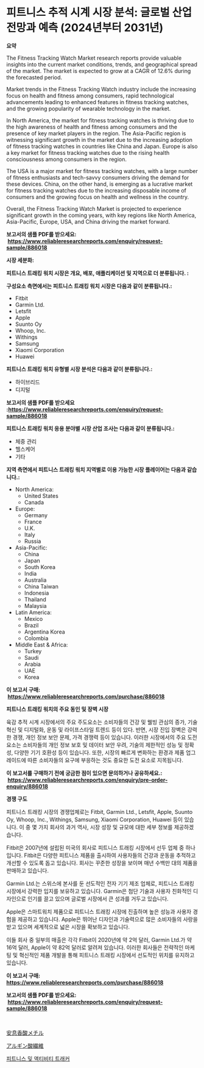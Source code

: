 <p><h1>피트니스 추적 시계 시장 분석: 글로벌 산업 전망과 예측 (2024년부터 2031년)</h1></p><p><strong>요약</strong></p>
<p><p>The Fitness Tracking Watch Market research reports provide valuable insights into the current market conditions, trends, and geographical spread of the market. The market is expected to grow at a CAGR of 12.6% during the forecasted period. </p><p>Market trends in the Fitness Tracking Watch industry include the increasing focus on health and fitness among consumers, rapid technological advancements leading to enhanced features in fitness tracking watches, and the growing popularity of wearable technology in the market. </p><p>In North America, the market for fitness tracking watches is thriving due to the high awareness of health and fitness among consumers and the presence of key market players in the region. The Asia-Pacific region is witnessing significant growth in the market due to the increasing adoption of fitness tracking watches in countries like China and Japan. Europe is also a key market for fitness tracking watches due to the rising health consciousness among consumers in the region. </p><p>The USA is a major market for fitness tracking watches, with a large number of fitness enthusiasts and tech-savvy consumers driving the demand for these devices. China, on the other hand, is emerging as a lucrative market for fitness tracking watches due to the increasing disposable income of consumers and the growing focus on health and wellness in the country. </p><p>Overall, the Fitness Tracking Watch Market is projected to experience significant growth in the coming years, with key regions like North America, Asia-Pacific, Europe, USA, and China driving the market forward.</p></p>
<p><strong>보고서의 샘플 PDF를 받으세요: &nbsp;<a href="https://www.reliableresearchreports.com/enquiry/request-sample/886018">https://www.reliableresearchreports.com/enquiry/request-sample/886018</a></strong></p>
<p><strong>시장 세분화:</strong></p>
<p><strong> 피트니스 트래킹 워치 시장은 개요, 배포, 애플리케이션 및 지역으로 더 분류됩니다. :</strong></p>
<p><strong>구성요소 측면에서는 피트니스 트래킹 워치 시장은 다음과 같이 분류됩니다.:</strong></p>
<p><ul><li>Fitbit</li><li>Garmin Ltd.</li><li>Letsfit</li><li>Apple</li><li>Suunto Oy</li><li>Whoop, Inc.</li><li>Withings</li><li>Samsung</li><li>Xiaomi Corporation</li><li>Huawei</li></ul></p>
<p><strong> 피트니스 트래킹 워치 유형별 시장 분석은 다음과 같이 분류됩니다.:</strong></p>
<p><ul><li>하이브리드</li><li>디지털</li></ul></p>
<p><strong>보고서의 샘플 PDF를 받으세요 :<a href="https://www.reliableresearchreports.com/enquiry/request-sample/886018">https://www.reliableresearchreports.com/enquiry/request-sample/886018</a></strong></p>
<p><strong> 피트니스 트래킹 워치 응용 분야별 시장 산업 조사는 다음과 같이 분류됩니다.:</strong></p>
<p><ul><li>체중 관리</li><li>헬스케어</li><li>기타</li></ul></p>
<p><strong>지역 측면에서 피트니스 트래킹 워치 지역별로 이용 가능한 시장 플레이어는 다음과 같습니다.:</strong></p>
<p><ul>
    <li>
        North America:
        <ul>
            <li>United States</li>
            <li>Canada</li>
        </ul>
    </li>
    <li>
        Europe:
        <ul>
            <li>Germany</li>
            <li>France</li>
            <li>U.K.</li>
            <li>Italy</li>
            <li>Russia</li>
        </ul>
    </li>
    <li>
        Asia-Pacific:
        <ul>
            <li>China</li>
            <li>Japan</li>
            <li>South Korea</li>
            <li>India</li>
            <li>Australia</li>
            <li>China Taiwan</li>
            <li>Indonesia</li>
            <li>Thailand</li>
            <li>Malaysia</li>
        </ul>
    </li>
    <li>
        Latin America:
        <ul>
            <li>Mexico</li>
            <li>Brazil</li>
            <li>Argentina Korea</li>
            <li>Colombia</li>
        </ul>
    </li>
    <li>
        Middle East & Africa:
        <ul>
            <li>Turkey</li>
            <li>Saudi</li>
            <li>Arabia</li>
            <li>UAE</li>
            <li>Korea</li>
        </ul>
    </li>
    </ul></p>
<p><strong>이 보고서 구매: &nbsp;<a href="https://www.reliableresearchreports.com/purchase/886018">https://www.reliableresearchreports.com/purchase/886018</a></strong></p>
<p><strong>피트니스 트래킹 워치의 주요 동인 및 장벽 시장</strong></p>
<p><p>육감 추적 시계 시장에서의 주요 주도요소는 소비자들의 건강 및 웰빙 관심의 증가, 기술 혁신 및 디지털화, 운동 및 라이프스타일 트렌드 등이 있다. 반면, 시장 진입 장벽은 강력한 경쟁, 개인 정보 보안 문제, 가격 경쟁력 등이 있습니다. 이러한 시장에서의 주요 도전 요소는 소비자들의 개인 정보 보호 및 데이터 보안 우려, 기술의 제한적인 성능 및 정확성, 다양한 기기 호환성 등이 있습니다. 또한, 시장의 빠르게 변화하는 환경과 제품 업그레이드에 따른 소비자들의 요구에 부응하는 것도 중요한 도전 요소로 지목됩니다.</p></p>
<p><strong>이 보고서를 구매하기 전에 궁금한 점이 있으면 문의하거나 공유하세요.: &nbsp;<a href="https://www.reliableresearchreports.com/enquiry/pre-order-enquiry/886018">https://www.reliableresearchreports.com/enquiry/pre-order-enquiry/886018</a></strong></p>
<p><strong>경쟁 구도</strong></p>
<p><p>피트니스 트래킹 시장의 경쟁업체로는 Fitbit, Garmin Ltd., Letsfit, Apple, Suunto Oy, Whoop, Inc., Withings, Samsung, Xiaomi Corporation, Huawei 등이 있습니다. 이 중 몇 가지 회사의 과거 역사, 시장 성장 및 규모에 대한 세부 정보를 제공하겠습니다.</p><p>Fitbit은 2007년에 설립된 미국의 회사로 피트니스 트래킹 시장에서 선두 업체 중 하나입니다. Fitbit은 다양한 피트니스 제품을 출시하여 사용자들의 건강과 운동을 추적하고 개선할 수 있도록 돕고 있습니다. 회사는 꾸준한 성장을 보이며 매년 수백만 대의 제품을 판매하고 있습니다.</p><p>Garmin Ltd.는 스위스에 본사를 둔 선도적인 전자 기기 제조 업체로, 피트니스 트래킹 시장에서 강력한 입지를 보유하고 있습니다. Garmin은 첨단 기술과 사용자 친화적인 디자인으로 인기를 끌고 있으며 글로벌 시장에서 큰 성과를 거두고 있습니다.</p><p>Apple은 스마트워치 제품으로 피트니스 트래킹 시장에 진출하며 높은 성능과 사용자 경험을 제공하고 있습니다. Apple은 뛰어난 디자인과 기술력으로 많은 소비자들의 사랑을 받고 있으며 세계적으로 넓은 시장을 확보하고 있습니다.</p><p>이들 회사 중 일부의 매출은 각각 Fitbit이 2020년에 약 2억 달러, Garmin Ltd.가 약 16억 달러, Apple이 약 82억 달러로 알려져 있습니다. 이러한 회사들은 전략적인 마케팅 및 혁신적인 제품 개발을 통해 피트니스 트래킹 시장에서 선도적인 위치를 유지하고 있습니다.</p></p>
<p><strong>이 보고서 구매: &nbsp; <a href="https://www.reliableresearchreports.com/purchase/886018">https://www.reliableresearchreports.com/purchase/886018</a></strong></p>
<p><strong>보고서의 샘플 PDF를 받으세요: &nbsp;<a href="https://www.reliableresearchreports.com/enquiry/request-sample/886018">https://www.reliableresearchreports.com/enquiry/request-sample/886018</a></strong><strong></strong></p>
<p>&nbsp;</p>
<p><p><a href="https://medium.com/@urinalisis45667/%E3%83%A1%E3%83%81%E3%83%AB%E3%83%99%E3%83%B3%E3%82%BE%E3%82%A8%E3%83%BC%E3%83%88%E5%B8%82%E5%A0%B4%E3%81%AE%E8%A6%8F%E6%A8%A1-cagr-%E3%83%88%E3%83%AC%E3%83%B3%E3%83%892024%E5%B9%B4%E3%81%8B%E3%82%892030%E5%B9%B4-92426f82623e">安息香酸メチル</a></p><p><a href="https://medium.com/@johndory19/%E3%82%A2%E3%83%AB%E3%82%AE%E3%83%B3%E9%85%B8%E7%B9%8A%E7%B6%AD%E3%81%AE%E5%B8%82%E5%A0%B4%E3%83%AC%E3%83%9D%E3%83%BC%E3%83%88%E3%81%AF-%E3%81%93%E3%81%AE%E5%B8%82%E5%A0%B4%E3%81%AE%E6%9C%80%E6%96%B0%E3%81%AE%E3%83%88%E3%83%AC%E3%83%B3%E3%83%89%E3%81%A8%E6%88%90%E9%95%B7%E3%81%AE%E6%A9%9F%E4%BC%9A%E3%82%92%E6%98%8E%E3%82%89%E3%81%8B%E3%81%AB%E3%81%97%E3%81%A6%E3%81%84%E3%81%BE%E3%81%99-12a39a3130d1">アルギン酸繊維</a></p><p><a href="https://github.com/CorEmtymerich56566/Market-Research-Report-List-1/blob/main/297365015432.md">피트니스 및 액티비티 트래커</a></p></p>